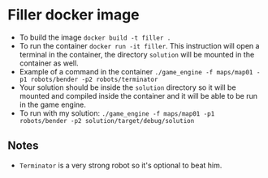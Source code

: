 # Filler docker image

- To build the image `docker build -t filler .`
- To run the container `docker run -it filler`. This instruction will open a terminal in the container, the directory `solution` will be mounted in the container as well.
- Example of a command in the container `./game_engine -f maps/map01 -p1 robots/bender -p2 robots/terminator`
- Your solution should be inside the `solution` directory so it will be mounted and compiled inside the container and it will be able to be run in the game engine.
- To run with my solution: `./game_engine -f maps/map01 -p1 robots/bender -p2 solution/target/debug/solution`

## Notes

- `Terminator` is a very strong robot so it's optional to beat him.